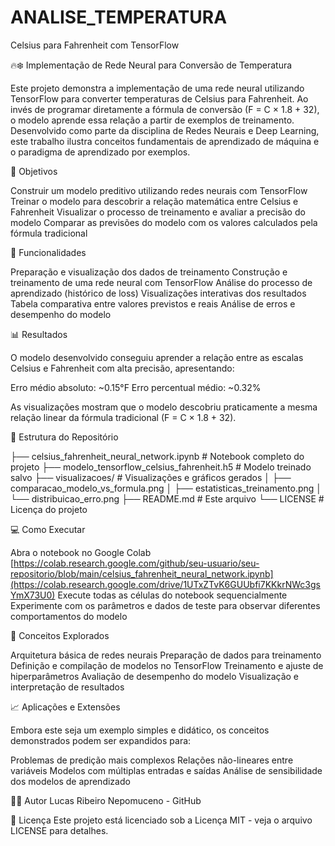 # ANALISE_TEMPERATURA
Celsius para Fahrenheit com TensorFlow

🔥❄️ Implementação de Rede Neural para Conversão de Temperatura

Este projeto demonstra a implementação de uma rede neural utilizando TensorFlow
para converter temperaturas de Celsius para Fahrenheit.
Ao invés de programar diretamente a fórmula de conversão (F = C × 1.8 + 32),
o modelo aprende essa relação a partir de exemplos de treinamento.
Desenvolvido como parte da disciplina de Redes Neurais e Deep Learning,
este trabalho ilustra conceitos fundamentais de aprendizado de máquina e 
o paradigma de aprendizado por exemplos.

🎯 Objetivos

Construir um modelo preditivo utilizando redes neurais com TensorFlow
Treinar o modelo para descobrir a relação matemática entre Celsius e Fahrenheit
Visualizar o processo de treinamento e avaliar a precisão do modelo
Comparar as previsões do modelo com os valores calculados pela fórmula tradicional

🔧 Funcionalidades

Preparação e visualização dos dados de treinamento
Construção e treinamento de uma rede neural com TensorFlow
Análise do processo de aprendizado (histórico de loss)
Visualizações interativas dos resultados
Tabela comparativa entre valores previstos e reais
Análise de erros e desempenho do modelo

📊 Resultados

O modelo desenvolvido conseguiu aprender a relação entre as escalas Celsius
e Fahrenheit com alta precisão, apresentando:

Erro médio absoluto: ~0.15°F
Erro percentual médio: ~0.32%

As visualizações mostram que o modelo descobriu praticamente a mesma relação 
linear da fórmula tradicional (F = C × 1.8 + 32).

📂 Estrutura do Repositório

├── celsius_fahrenheit_neural_network.ipynb   # Notebook completo do projeto
├── modelo_tensorflow_celsius_fahrenheit.h5   # Modelo treinado salvo
├── visualizacoes/                            # Visualizações e gráficos gerados
│   ├── comparacao_modelo_vs_formula.png
│   ├── estatisticas_treinamento.png
│   └── distribuicao_erro.png
├── README.md                                 # Este arquivo
└── LICENSE   # Licença do projeto


💻 Como Executar

Abra o notebook no Google Colab 
[https://colab.research.google.com/github/seu-usuario/seu-repositorio/blob/main/celsius_fahrenheit_neural_network.ipynb](https://colab.research.google.com/drive/1UTxZTvK6GUUbfi7KKkrNWc3gsYmX73U0)
Execute todas as células do notebook sequencialmente
Experimente com os parâmetros e dados de teste para observar diferentes comportamentos do modelo


🧠 Conceitos Explorados

Arquitetura básica de redes neurais
Preparação de dados para treinamento
Definição e compilação de modelos no TensorFlow
Treinamento e ajuste de hiperparâmetros
Avaliação de desempenho do modelo
Visualização e interpretação de resultados


📈 Aplicações e Extensões

Embora este seja um exemplo simples e didático, os conceitos demonstrados podem ser expandidos para:

Problemas de predição mais complexos
Relações não-lineares entre variáveis
Modelos com múltiplas entradas e saídas
Análise de sensibilidade dos modelos de aprendizado

👨‍💻 Autor
Lucas Ribeiro Nepomuceno - GitHub

📄 Licença
Este projeto está licenciado sob a Licença MIT - veja o arquivo LICENSE para detalhes.






























